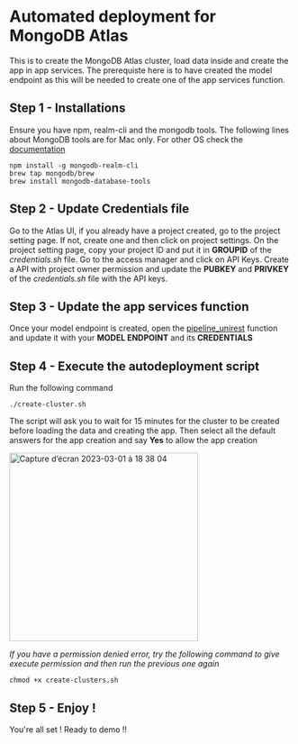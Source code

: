 # Automated deployment for MongoDB Atlas

This is to create the MongoDB Atlas cluster, load data inside and create the app in app services.
The prerequiste here is to have created the model endpoint as this will be needed to create one of the app services function.

## Step 1 - Installations

Ensure you have npm, realm-cli and the mongodb tools.
The following lines about MongoDB tools are for Mac only. For other OS check the [documentation](https://www.mongodb.com/docs/database-tools/installation/installation/) 

```
npm install -g mongodb-realm-cli
brew tap mongodb/brew
brew install mongodb-database-tools
```

## Step 2 - Update Credentials file

Go to the Atlas UI, if you already have a project created, go to the project setting page. If not, create one and then click on project settings.
On the project setting page, copy your project ID and put it in **GROUPID** of the *credentials.sh* file.
Go to the access manager and click on API Keys.
Create a API with project owner permission and update the **PUBKEY** and **PRIVKEY** of the *credentials.sh* file with the API keys.

## Step 3 - Update the app services function

Once your model endpoint is created, open the [pipeline_unirest](insuranceDemoApp/functions/pipeline_unirest.js) function and update it with your **MODEL ENDPOINT** and its **CREDENTIALS**


## Step 4 - Execute the autodeployment script

Run the following command

```
./create-cluster.sh
```
The script will ask you to wait for 15 minutes for the cluster to be created before loading the data and creating the app. 
Then select all the default answers for the app creation and say **Yes** to allow the app creation

<img width="335" alt="Capture d’écran 2023-03-01 à 18 38 04" src="https://user-images.githubusercontent.com/33204364/222218559-42530fb3-0f3f-42bd-85fd-585820ebc603.png">

*If you have a permission denied error, try the following command to give execute permission and then run the previous one again*

```
chmod +x create-clusters.sh
```
## Step 5 - Enjoy !

You're all set ! Ready to demo !!

